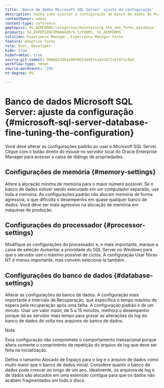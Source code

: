 ```yaml
---
title: 'Banco de dados Microsoft SQL Server: ajuste da configuração'
description: Saiba como ajustar a configuração do banco de dados do Microsoft SQL Server.
contentOwner: admin
content-type: reference
geptopics: SG_AEMFORMS/categories/maintaining_the_aem_forms_database
products: SG_EXPERIENCEMANAGER/6.5/FORMS, SG_AEMFORMS
solution: Experience Manager, Experience Manager Forms
feature: Adaptive Forms
role: User, Developer
hide: true
hidefromtoc: true
source-git-commit: 060bb23d64a90f0b2da487ead4c672cbf471c9a8
workflow-type: tm+mt
source-wordcount: '295'
ht-degree: 0%

---
```


# Banco de dados Microsoft SQL Server: ajuste da configuração {#microsoft-sql-server-database-fine-tuning-the-configuration}

Você deve alterar as configurações padrão ao usar o Microsoft SQL Server. Clique com o botão direito do mouse no servidor local do Oracle Enterprise Manager para acessar a caixa de diálogo de propriedades.

## Configurações de memória {#memory-settings}

Altere a alocação mínima de memória para o maior número possível. Se o banco de dados estiver sendo executado em um computador separado, use toda a memória. As configurações padrão não alocam memória de forma agressiva, o que dificulta o desempenho em quase qualquer banco de dados. Você deve ser mais agressivo na alocação de memória em máquinas de produção.

## Configurações do processador {#processor-settings}

Modifique as configurações do processador e, o mais importante, marque a caixa de seleção Aumentar a prioridade do SQL Server no Windows para que o servidor use o máximo possível de ciclos. A configuração Usar fibras NT é menos importante, mas convém selecioná-la também.

## Configurações do banco de dados {#database-settings}

Alterar as configurações do banco de dados. A configuração mais importante é Intervalo de Recuperação, que especifica o tempo máximo de espera pela recuperação após uma falha. A configuração padrão é de um minuto. Usar um valor maior, de 5 a 15 minutos, melhora o desempenho porque dá ao servidor mais tempo para gravar as alterações do log do banco de dados de volta nos arquivos do banco de dados.

>[!NOTE]
>
>Essa configuração não compromete o comportamento transacional porque altera somente o comprimento da repetição do arquivo de log que deve ser feita na inicialização.

Defina o tamanho Alocado de Espaço para o log e o arquivo de dados como muito maior que o banco de dados inicial. Considere quanto o banco de dados pode crescer ao longo de um ano. Idealmente, os arquivos de log e de dados são alocados em uma extensão contígua para que os dados não acabem fragmentados em todo o disco.
